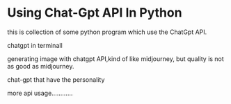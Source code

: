 # Using Chat-Gpt API In Python

this is collection of some python program which use the ChatGpt API.


  chatgpt in terminall

  
  generating image with chatgpt API,kind of like midjourney, but quality is not as good as midjourney.
  

  chat-gpt that have the personality

 more api usage............

